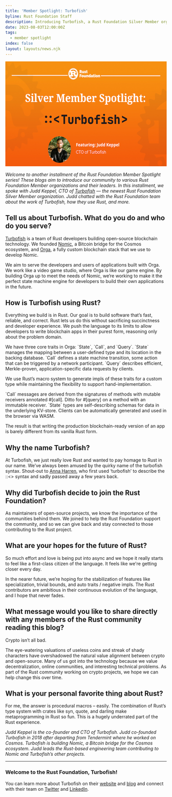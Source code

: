 ```yaml
---
title: 'Member Spotlight: Turbofish'
byline: Rust Foundation Staff
description: Introducing Turbofish, a Rust Foundation Silver Member organization.
date: 2023-08-03T12:00:00Z
tags:
  - member spotlight
index: false
layout: layouts/news.njk
---
```

<img src="/uploads/turbofish.png" width="580" height="326" />

*Welcome to another installment of the Rust Foundation Member Spotlight series! These blogs aim to introduce our community to various Rust Foundation Member organizations and their leaders. In this installment, we spoke with Judd Keppel, CTO of* [*<u>Turbofish</u>*](https://www.turbofish.org/) *— the newest Rust Foundation Silver Member organization. Judd chatted with the Rust Foundation team about the work of Turbofish, how they use Rust, and more.&nbsp;*

## **Tell us about Turbofish. What do you do and who do you serve?**

[<u>Turbofish</u>](https://www.turbofish.org/) is a team of Rust developers building open-source blockchain technology. We founded [<u>Nomic</u>](https://www.nomic.io/), a Bitcoin bridge for the Cosmos ecosystem, and [<u>Orga</u>](https://github.com/turbofish-org/orga), a fully custom blockchain stack that we use to develop Nomic.

We aim to serve the developers and users of applications built with Orga. We work like a video game studio, where Orga is like our game engine. By building Orga up to meet the needs of Nomic, we’re working to make it the perfect state machine engine for developers to build their own applications in the future.

## **How is Turbofish using Rust?**

Everything we build is in Rust. Our goal is to build software that’s fast, reliable, and correct. Rust lets us do this without sacrificing succinctness and developer experience. We push the language to its limits to allow developers to write blockchain apps in their purest form, reasoning only about the problem domain.

We have three core traits in Orga: \`State\`, \`Call\`, and \`Query\`. \`State\` manages the mapping between a user-defined type and its location in the backing database. \`Call\` defines a state machine transition, some action that can be triggered by a network participant. \`Query\` describes efficient, Merkle-proven, application-specific data requests by clients.

We use Rust’s macro system to generate impls of these traits for a custom type while maintaining the flexibility to support hand-implementation.

\`Call\` messages are derived from the signatures of methods with mutable receivers annotated \#\[call\]. Ditto for \#\[query\] on a method with an immutable receiver. \`State\` types are self-describing schemas for data in the underlying KV-store. Clients can be automatically generated and used in the browser via WASM.&nbsp;

The result is that writing the production blockchain-ready version of an app is barely different from its vanilla Rust form.

## **Why the name Turbofish?**

At Turbofish, we just really love Rust and wanted to pay homage to Rust in our name. We’ve always been amused by the quirky name of the turbofish syntax. Shout-out to [<u>Anna Harren</u>](https://github.com/iirelu), who first used ‘turbofish’ to describe the ::&lt;&gt; syntax and sadly passed away a few years back.&nbsp;

## **Why did Turbofish decide to join the Rust Foundation?**

As maintainers of open-source projects, we know the importance of the communities behind them. We joined to help the Rust Foundation support the community, and so we can give back and stay connected to those contributing to the Rust project.

## **What are your hopes for the future of Rust?**

So much effort and love is being put into async and we hope it really starts to feel like a first-class citizen of the language. It feels like we're getting closer every day.

In the nearer future, we’re hoping for the stabilization of features like specialization, trivial bounds, and auto traits / negative impls. The Rust contributors are ambitious in their continuous evolution of the language, and I hope that never fades.

## **What message would you like to share directly with any members of the Rust community reading this blog?&nbsp;**

Crypto isn’t all bad.

The eye-watering valuations of useless coins and streak of shady characters have overshadowed the natural value alignment between crypto and open-source. Many of us got into the technology because we value decentralization, online communities, and interesting technical problems. As part of the Rust community working on crypto projects, we hope we can help change this over time.

## **What is your personal favorite thing about Rust?**

For me, the answer is procedural macros – easily. The combination of Rust’s type system with crates like syn, quote, and darling make metaprogramming in Rust so fun. This is a hugely underrated part of the Rust experience.



*Judd Keppel is the co-founder and CTO of Turbofish. Judd co-founded Turbofish in 2018 after departing from Tendermint where he worked on Cosmos. Turbofish is building Nomic, a Bitcoin bridge for the Cosmos ecosystem. Judd leads the Rust-based engineering team contributing to Nomic and Turbofish’s other projects.*

---

### Welcome to the Rust Foundation, Turbofish!

You can learn more about Turbofish on their [<u>website</u>](https://www.turbofish.org/) and [<u>blog</u>](https://www.turbofish.org/blog)&nbsp;and connect with their team on [Twitter](https://twitter.com/turbofish_org) and [LinkedIn](https://linkedin.com/company/turbofish).&nbsp;
